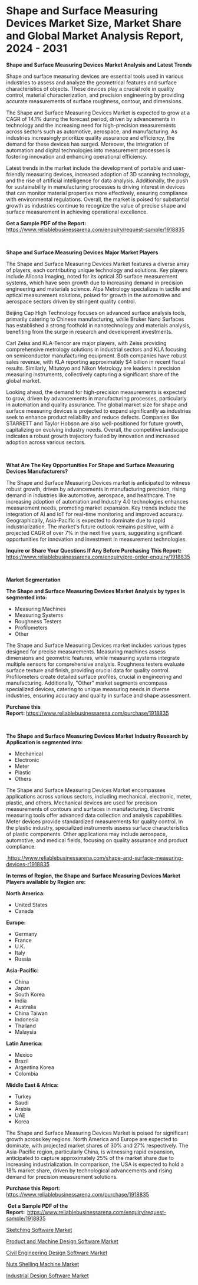 <p><h1>Shape and Surface Measuring Devices Market Size, Market Share and Global Market Analysis Report, 2024 - 2031</h1></p><p><strong>Shape and Surface Measuring Devices Market Analysis and Latest Trends</strong></p>
<p><p>Shape and surface measuring devices are essential tools used in various industries to assess and analyze the geometrical features and surface characteristics of objects. These devices play a crucial role in quality control, material characterization, and precision engineering by providing accurate measurements of surface roughness, contour, and dimensions.</p><p>The Shape and Surface Measuring Devices Market is expected to grow at a CAGR of 14.1% during the forecast period, driven by advancements in technology and the increasing need for high-precision measurements across sectors such as automotive, aerospace, and manufacturing. As industries increasingly prioritize quality assurance and efficiency, the demand for these devices has surged. Moreover, the integration of automation and digital technologies into measurement processes is fostering innovation and enhancing operational efficiency.</p><p>Latest trends in the market include the development of portable and user-friendly measuring devices, increased adoption of 3D scanning technology, and the rise of artificial intelligence for data analysis. Additionally, the push for sustainability in manufacturing processes is driving interest in devices that can monitor material properties more effectively, ensuring compliance with environmental regulations. Overall, the market is poised for substantial growth as industries continue to recognize the value of precise shape and surface measurement in achieving operational excellence.</p></p>
<p><strong>Get a Sample PDF of the Report:&nbsp;</strong> <a href="https://www.reliablebusinessarena.com/enquiry/request-sample/1918835?utm_campaign=1557&utm_medium=2&utm_source=Github&utm_content=ia&utm_term=24102024&utm_id=shape-and-surface-measuring-devices">https://www.reliablebusinessarena.com/enquiry/request-sample/1918835</a></p>
<p>&nbsp;</p>
<p><strong>Shape and Surface Measuring Devices Major Market Players</strong></p>
<p><p>The Shape and Surface Measuring Devices Market features a diverse array of players, each contributing unique technology and solutions. Key players include Alicona Imaging, noted for its optical 3D surface measurement systems, which have seen growth due to increasing demand in precision engineering and materials science. Alpa Metrology specializes in tactile and optical measurement solutions, poised for growth in the automotive and aerospace sectors driven by stringent quality control.</p><p>Beijing Cap High Technology focuses on advanced surface analysis tools, primarily catering to Chinese manufacturing, while Bruker Nano Surfaces has established a strong foothold in nanotechnology and materials analysis, benefiting from the surge in research and development investments.</p><p>Carl Zeiss and KLA-Tencor are major players, with Zeiss providing comprehensive metrology solutions in industrial sectors and KLA focusing on semiconductor manufacturing equipment. Both companies have robust sales revenue, with KLA reporting approximately $4 billion in recent fiscal results. Similarly, Mitutoyo and Nikon Metrology are leaders in precision measuring instruments, collectively capturing a significant share of the global market.</p><p>Looking ahead, the demand for high-precision measurements is expected to grow, driven by advancements in manufacturing processes, particularly in automation and quality assurance. The global market size for shape and surface measuring devices is projected to expand significantly as industries seek to enhance product reliability and reduce defects. Companies like STARRETT and Taylor Hobson are also well-positioned for future growth, capitalizing on evolving industry needs. Overall, the competitive landscape indicates a robust growth trajectory fueled by innovation and increased adoption across various sectors.</p></p>
<p>&nbsp;</p>
<p><strong>What Are The Key Opportunities For Shape and Surface Measuring Devices Manufacturers?</strong></p>
<p><p>The Shape and Surface Measuring Devices market is anticipated to witness robust growth, driven by advancements in manufacturing precision, rising demand in industries like automotive, aerospace, and healthcare. The increasing adoption of automation and Industry 4.0 technologies enhances measurement needs, promoting market expansion. Key trends include the integration of AI and IoT for real-time monitoring and improved accuracy. Geographically, Asia-Pacific is expected to dominate due to rapid industrialization. The market's future outlook remains positive, with a projected CAGR of over 7% in the next five years, suggesting significant opportunities for innovation and investment in measurement technologies.</p></p>
<p><strong>Inquire or Share Your Questions If Any Before Purchasing This Report:</strong> <a href="https://www.reliablebusinessarena.com/enquiry/pre-order-enquiry/1918835?utm_campaign=1557&utm_medium=2&utm_source=Github&utm_content=ia&utm_term=24102024&utm_id=shape-and-surface-measuring-devices">https://www.reliablebusinessarena.com/enquiry/pre-order-enquiry/1918835</a></p>
<p>&nbsp;</p>
<p><strong>Market Segmentation</strong></p>
<p><strong>The Shape and Surface Measuring Devices Market Analysis by types is segmented into:</strong></p>
<p><ul><li>Measuring Machines</li><li>Measuring Systems</li><li>Roughness Testers</li><li>Profilometers</li><li>Other</li></ul></p>
<p><p>The Shape and Surface Measuring Devices market includes various types designed for precise measurements. Measuring machines assess dimensions and geometric features, while measuring systems integrate multiple sensors for comprehensive analysis. Roughness testers evaluate surface texture and finish, providing crucial data for quality control. Profilometers create detailed surface profiles, crucial in engineering and manufacturing. Additionally, "Other" market segments encompass specialized devices, catering to unique measuring needs in diverse industries, ensuring accuracy and quality in surface and shape assessment.</p></p>
<p><strong>Purchase this Report:&nbsp;</strong><a href="https://www.reliablebusinessarena.com/purchase/1918835?utm_campaign=1557&utm_medium=2&utm_source=Github&utm_content=ia&utm_term=24102024&utm_id=shape-and-surface-measuring-devices">https://www.reliablebusinessarena.com/purchase/1918835</a></p>
<p>&nbsp;</p>
<p><strong>The Shape and Surface Measuring Devices Market Industry Research by Application is segmented into:</strong></p>
<p><ul><li>Mechanical</li><li>Electronic</li><li>Meter</li><li>Plastic</li><li>Others</li></ul></p>
<p><p>The Shape and Surface Measuring Devices Market encompasses applications across various sectors, including mechanical, electronic, meter, plastic, and others. Mechanical devices are used for precision measurements of contours and surfaces in manufacturing. Electronic measuring tools offer advanced data collection and analysis capabilities. Meter devices provide standardized measurements for quality control. In the plastic industry, specialized instruments assess surface characteristics of plastic components. Other applications may include aerospace, automotive, and medical fields, focusing on quality assurance and product compliance.</p></p>
<p><a href="https://www.reliablebusinessarena.com/shape-and-surface-measuring-devices-r1918835?utm_campaign=1557&utm_medium=2&utm_source=Github&utm_content=ia&utm_term=24102024&utm_id=shape-and-surface-measuring-devices">&nbsp;https://www.reliablebusinessarena.com/shape-and-surface-measuring-devices-r1918835</a></p>
<p><strong>In terms of Region, the Shape and Surface Measuring Devices Market Players available by Region are:</strong></p>
<p>
    <p> <strong> North America: </strong>
        <ul>
            <li>United States</li>
            <li>Canada</li>
        </ul>
        </p> 
    <p> <strong> Europe: </strong>
        <ul>
            <li>Germany</li>
            <li>France</li>
            <li>U.K.</li>
            <li>Italy</li>
            <li>Russia</li>
        </ul>
        </p> 
    <p> <strong> Asia-Pacific: </strong>
        <ul>
            <li>China</li>
            <li>Japan</li>
            <li>South Korea</li>
            <li>India</li>
            <li>Australia</li>
            <li>China Taiwan</li>
            <li>Indonesia</li>
            <li>Thailand</li>
            <li>Malaysia</li>
        </ul>
        </p> 
    <p> <strong> Latin America: </strong>
        <ul>
            <li>Mexico</li>
            <li>Brazil</li>
            <li>Argentina Korea</li>
            <li>Colombia</li>
        </ul>
        </p> 
    <p> <strong> Middle East & Africa: </strong>
        <ul>
            <li>Turkey</li>
            <li>Saudi</li>
            <li>Arabia</li>
            <li>UAE</li>
            <li>Korea</li>
        </ul>
    </p>
    </p>
<p><p>The Shape and Surface Measuring Devices Market is poised for significant growth across key regions. North America and Europe are expected to dominate, with projected market shares of 30% and 27% respectively. The Asia-Pacific region, particularly China, is witnessing rapid expansion, anticipated to capture approximately 25% of the market share due to increasing industrialization. In comparison, the USA is expected to hold a 18% market share, driven by technological advancements and rising demand for precision measurement solutions.</p></p>
<p><strong>Purchase this Report: </strong><a href="https://www.reliablebusinessarena.com/purchase/1918835?utm_campaign=1557&utm_medium=2&utm_source=Github&utm_content=ia&utm_term=24102024&utm_id=shape-and-surface-measuring-devices">https://www.reliablebusinessarena.com/purchase/1918835</a></p>
<p>&nbsp;<strong>Get a Sample PDF of the Report:&nbsp;&nbsp;</strong><a href="https://www.reliablebusinessarena.com/enquiry/request-sample/1918835?utm_campaign=1557&utm_medium=2&utm_source=Github&utm_content=ia&utm_term=24102024&utm_id=shape-and-surface-measuring-devices">https://www.reliablebusinessarena.com/enquiry/request-sample/1918835</a></p>
<p><strong></strong></p>
<p><p><a href="https://www.linkedin.com/pulse/global-sketching-software-market-size-trends-analysis-regional-dotkc?utm_campaign=1557&utm_medium=2&utm_source=Github&utm_content=ia&utm_term=24102024&utm_id=shape-and-surface-measuring-devices">Sketching Software Market</a></p><p><a href="https://www.linkedin.com/pulse/investing-product-machine-design-software-market-trends-leading-kl41c?utm_campaign=1557&utm_medium=2&utm_source=Github&utm_content=ia&utm_term=24102024&utm_id=shape-and-surface-measuring-devices">Product and Machine Design Software Market</a></p><p><a href="https://www.linkedin.com/pulse/influencing-factors-civil-engineering-design-software-market-qalac?utm_campaign=1557&utm_medium=2&utm_source=Github&utm_content=ia&utm_term=24102024&utm_id=shape-and-surface-measuring-devices">Civil Engineering Design Software Market</a></p><p><a href="https://issuu.com/reportprime-2/docs/nuts-shelling-machine-market-size-2_38c027f57f2932?utm_campaign=1557&utm_medium=2&utm_source=Github&utm_content=ia&utm_term=24102024&utm_id=shape-and-surface-measuring-devices">Nuts Shelling Machine Market</a></p><p><a href="https://www.linkedin.com/pulse/strategic-roadmap-success-global-industrial-design-software-hqfac?utm_campaign=1557&utm_medium=2&utm_source=Github&utm_content=ia&utm_term=24102024&utm_id=shape-and-surface-measuring-devices">Industrial Design Software Market</a></p></p>